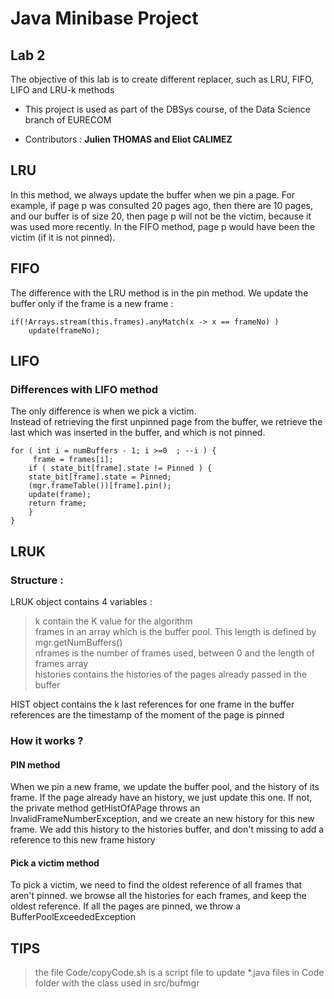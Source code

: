 # Java Minibase Project 

## Lab 2
The objective of this lab is to create different replacer, such as LRU, FIFO, LIFO and LRU-k methods  

- This project is used as part of the DBSys course, of the Data Science branch of EURECOM

- Contributors : **Julien THOMAS and Eliot CALIMEZ**

## LRU
In this method, we always update the buffer when we pin a page. For example, if page p was consulted 20 pages ago, then there are 10 pages, and our buffer is of size 20, then page p will not be the victim, because it was used more recently. In the FIFO method, page p would have been the victim (if it is not pinned).

## FIFO 
The difference with the LRU method is in the pin method. We update the buffer only if the frame is a new frame : 
```
if(!Arrays.stream(this.frames).anyMatch(x -> x == frameNo) )
	update(frameNo);
```


## LIFO 

### Differences with LIFO method
The only difference is when we pick a victim.  
Instead of retrieving the first unpinned page from the buffer, we retrieve the last which was inserted in the buffer, and which is not pinned.
```
for ( int i = numBuffers - 1; i >=0  ; --i ) {
     frame = frames[i];
    if ( state_bit[frame].state != Pinned ) {
	state_bit[frame].state = Pinned;
	(mgr.frameTable())[frame].pin();
	update(frame);
	return frame;
    }
}
```

## LRUK 

### Structure : 
LRUK object contains 4 variables : 
> k contain the K value for the algorithm  
> frames in an array which is the buffer pool. This length is defined by mgr.getNumBuffers()  
> nframes is the number of frames used, between 0 and the length of frames array  
> histories contains the histories of the pages already passed in the buffer  

HIST object contains the k last references for one frame in the buffer  
	references are the timestamp of the moment of the page is pinned
### How it works ?

#### PIN method
When we pin a new frame, we update the buffer pool, and the history of its frame. If the page already have an history, we just update this one. If not, the private method getHistOfAPage throws an InvalidFrameNumberException, and we create an new history for this new frame. We add this history to the histories buffer, and don't missing to add a reference to this new frame history

#### Pick a victim method
To pick a victim, we need to find the oldest reference of all frames that aren't pinned. we browse all the histories for each frames, and keep the oldest reference. If all the pages are pinned, we throw a BufferPoolExceededException


## TIPS 
> the file Code/copyCode.sh is a script file to update *.java files in Code folder with the class used in src/bufmgr
